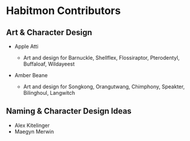 # Habitmon Contributors #

## Art & Character Design ##
- Apple Atti
  * Art and design for Barnuckle, Shellflex, Flossiraptor, Pterodentyl, Buffaloaf, Wildayeest

- Amber Beane
  * Art and design for Songkong, Orangutwang, Chimphony, Speakter, Bilinghoul, Langwitch

## Naming & Character Design Ideas ##
- Alex Kitelinger
- Maegyn Merwin
